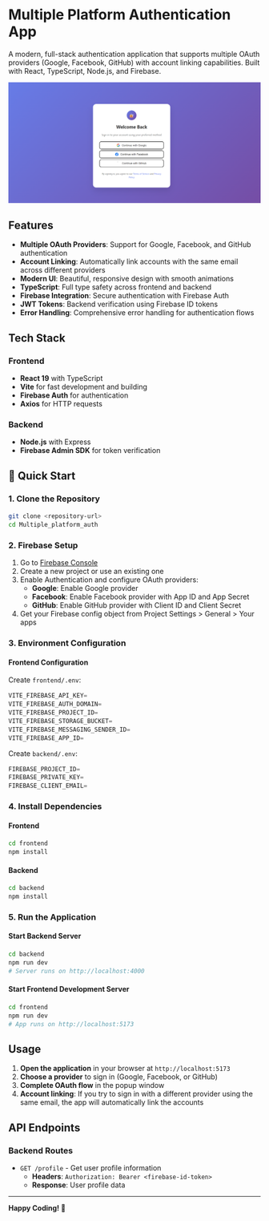 # Multiple Platform Authentication App

A modern, full-stack authentication application that supports multiple OAuth providers (Google, Facebook, GitHub) with account linking capabilities. Built with React, TypeScript, Node.js, and Firebase.

![Login Screen](./screenshots/login-screen.png)

## Features

- **Multiple OAuth Providers**: Support for Google, Facebook, and GitHub authentication
- **Account Linking**: Automatically link accounts with the same email across different providers
- **Modern UI**: Beautiful, responsive design with smooth animations
- **TypeScript**: Full type safety across frontend and backend
- **Firebase Integration**: Secure authentication with Firebase Auth
- **JWT Tokens**: Backend verification using Firebase ID tokens
- **Error Handling**: Comprehensive error handling for authentication flows

## Tech Stack

### Frontend
- **React 19** with TypeScript
- **Vite** for fast development and building
- **Firebase Auth** for authentication
- **Axios** for HTTP requests

### Backend
- **Node.js** with Express
- **Firebase Admin SDK** for token verification


## 🚀 Quick Start

### 1. Clone the Repository

```bash
git clone <repository-url>
cd Multiple_platform_auth
```

### 2. Firebase Setup

1. Go to [Firebase Console](https://console.firebase.google.com/)
2. Create a new project or use an existing one
3. Enable Authentication and configure OAuth providers:
   - **Google**: Enable Google provider
   - **Facebook**: Enable Facebook provider with App ID and App Secret
   - **GitHub**: Enable GitHub provider with Client ID and Client Secret
4. Get your Firebase config object from Project Settings > General > Your apps

### 3. Environment Configuration

#### Frontend Configuration
Create `frontend/.env`:

```typescript
VITE_FIREBASE_API_KEY=
VITE_FIREBASE_AUTH_DOMAIN=
VITE_FIREBASE_PROJECT_ID=
VITE_FIREBASE_STORAGE_BUCKET=
VITE_FIREBASE_MESSAGING_SENDER_ID=
VITE_FIREBASE_APP_ID=

```
Create `backend/.env`:
```typescript
FIREBASE_PROJECT_ID=
FIREBASE_PRIVATE_KEY=
FIREBASE_CLIENT_EMAIL=

```

### 4. Install Dependencies

#### Frontend
```bash
cd frontend
npm install
```

#### Backend
```bash
cd backend
npm install
```

### 5. Run the Application

#### Start Backend Server
```bash
cd backend
npm run dev
# Server runs on http://localhost:4000
```

#### Start Frontend Development Server
```bash
cd frontend
npm run dev
# App runs on http://localhost:5173
```

## Usage

1. **Open the application** in your browser at `http://localhost:5173`
2. **Choose a provider** to sign in (Google, Facebook, or GitHub)
3. **Complete OAuth flow** in the popup window
4. **Account linking**: If you try to sign in with a different provider using the same email, the app will automatically link the accounts

## API Endpoints

### Backend Routes

- `GET /profile` - Get user profile information
  - **Headers**: `Authorization: Bearer <firebase-id-token>`
  - **Response**: User profile data

---

**Happy Coding! 🚀**
